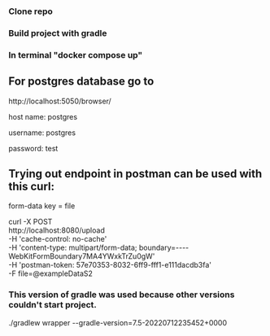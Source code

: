 ### Clone repo
### Build project with gradle
### In terminal "docker compose up"

## For postgres database go to 

http://localhost:5050/browser/

host name: postgres

username: postgres

password: test

## Trying out endpoint in postman can be used with this curl:
form-data key = file

curl -X POST \
http://localhost:8080/upload \
-H 'cache-control: no-cache' \
-H 'content-type: multipart/form-data; boundary=----WebKitFormBoundary7MA4YWxkTrZu0gW' \
-H 'postman-token: 57e70353-8032-6ff9-fff1-e111dacdb3fa' \
-F file=@exampleDataS2



### This version of gradle was used because other versions couldn't start project.
./gradlew wrapper --gradle-version=7.5-20220712235452+0000